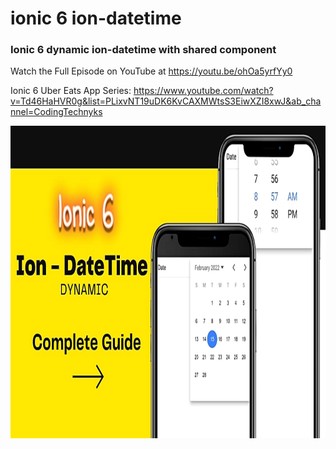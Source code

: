 # ionic 6 ion-datetime
 ### Ionic 6 dynamic ion-datetime with shared component

Watch the Full Episode on YouTube at https://youtu.be/ohOa5yrfYy0

Ionic 6 Uber Eats App Series: https://www.youtube.com/watch?v=Td46HaHVR0g&list=PLixvNT19uDK6KvCAXMWtsS3EiwXZI8xwJ&ab_channel=CodingTechnyks

<img src="https://github.com/Nykz/ionic-6-ion-datetime/blob/main/Snapshot_43.png" width="1200" height="500" />
